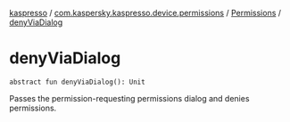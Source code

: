 [kaspresso](../../index.md) / [com.kaspersky.kaspresso.device.permissions](../index.md) / [Permissions](index.md) / [denyViaDialog](./deny-via-dialog.md)

# denyViaDialog

`abstract fun denyViaDialog(): Unit`

Passes the permission-requesting permissions dialog and denies permissions.

